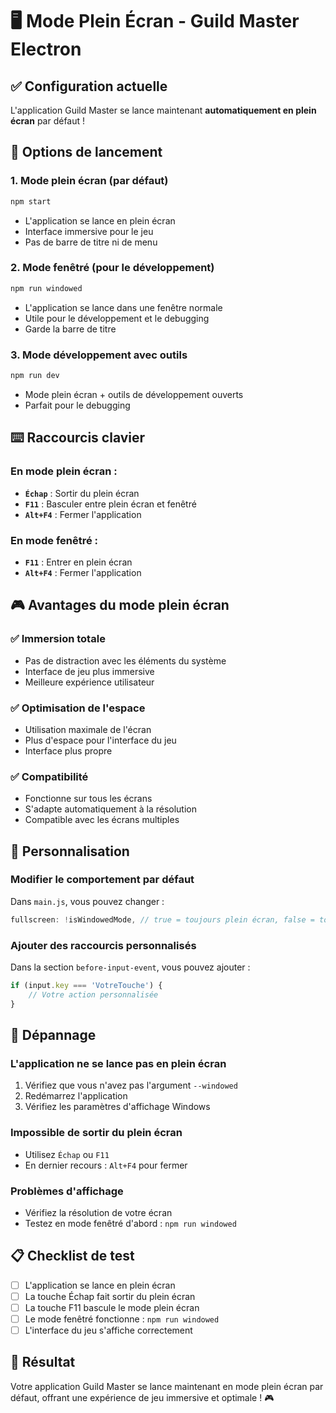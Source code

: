 # 🖥️ Mode Plein Écran - Guild Master Electron

## ✅ Configuration actuelle

L'application Guild Master se lance maintenant **automatiquement en plein écran** par défaut !

## 🚀 Options de lancement

### 1. Mode plein écran (par défaut)
```bash
npm start
```
- L'application se lance en plein écran
- Interface immersive pour le jeu
- Pas de barre de titre ni de menu

### 2. Mode fenêtré (pour le développement)
```bash
npm run windowed
```
- L'application se lance dans une fenêtre normale
- Utile pour le développement et le debugging
- Garde la barre de titre

### 3. Mode développement avec outils
```bash
npm run dev
```
- Mode plein écran + outils de développement ouverts
- Parfait pour le debugging

## ⌨️ Raccourcis clavier

### En mode plein écran :
- **`Échap`** : Sortir du plein écran
- **`F11`** : Basculer entre plein écran et fenêtré
- **`Alt+F4`** : Fermer l'application

### En mode fenêtré :
- **`F11`** : Entrer en plein écran
- **`Alt+F4`** : Fermer l'application

## 🎮 Avantages du mode plein écran

### ✅ Immersion totale
- Pas de distraction avec les éléments du système
- Interface de jeu plus immersive
- Meilleure expérience utilisateur

### ✅ Optimisation de l'espace
- Utilisation maximale de l'écran
- Plus d'espace pour l'interface du jeu
- Interface plus propre

### ✅ Compatibilité
- Fonctionne sur tous les écrans
- S'adapte automatiquement à la résolution
- Compatible avec les écrans multiples

## 🔧 Personnalisation

### Modifier le comportement par défaut
Dans `main.js`, vous pouvez changer :
```javascript
fullscreen: !isWindowedMode, // true = toujours plein écran, false = toujours fenêtré
```

### Ajouter des raccourcis personnalisés
Dans la section `before-input-event`, vous pouvez ajouter :
```javascript
if (input.key === 'VotreTouche') {
    // Votre action personnalisée
}
```

## 🐛 Dépannage

### L'application ne se lance pas en plein écran
1. Vérifiez que vous n'avez pas l'argument `--windowed`
2. Redémarrez l'application
3. Vérifiez les paramètres d'affichage Windows

### Impossible de sortir du plein écran
- Utilisez `Échap` ou `F11`
- En dernier recours : `Alt+F4` pour fermer

### Problèmes d'affichage
- Vérifiez la résolution de votre écran
- Testez en mode fenêtré d'abord : `npm run windowed`

## 📋 Checklist de test

- [ ] L'application se lance en plein écran
- [ ] La touche Échap fait sortir du plein écran
- [ ] La touche F11 bascule le mode plein écran
- [ ] Le mode fenêtré fonctionne : `npm run windowed`
- [ ] L'interface du jeu s'affiche correctement

## 🎉 Résultat

Votre application Guild Master se lance maintenant en mode plein écran par défaut, offrant une expérience de jeu immersive et optimale ! 🎮 